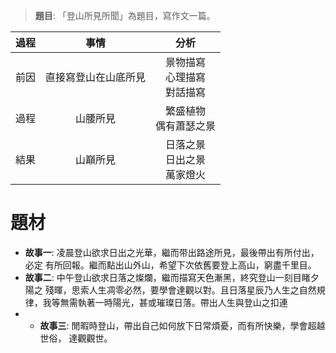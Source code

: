 > **題目**:
> 「登山所見所聞」為題目，寫作文一篇。

| 過程 | 事情 | 分析 |
| :--: | :--: | :--: |
| 前因 | 直接寫登山在山底所見 | 景物描寫<br>心理描寫<br>對話描寫 |
| 過程 | 山腰所見 | 繁盛植物<br>偶有蕭瑟之景 |
| 結果 | 山巔所見 | 日落之景<br>日出之景<br>萬家燈火 |

# 題材
- **故事一**: 凌晨登山欲求日出之光華，繼而带出路途所見，最後帶出有所付出，必定 有所回報。繼而點出山外山，希望下次依舊要登上高山，窮盡千里目。
- **故事二**: 中午登山欲求日落之燦爛，繼而描寫天色漸黑，終究登山一刻目睹夕陽之 殘暉，思索人生凋零必然，要學會達觀以對。且日落星辰乃人生之自然規 律，我等無需執著一時陽光，甚或璀璨日落。帶出人生與登山之扣連
- - **故事三**: 閒暇時登山，帶出自己如何放下日常煩憂，而有所快樂，學會超越世俗， 達觀觀世。
